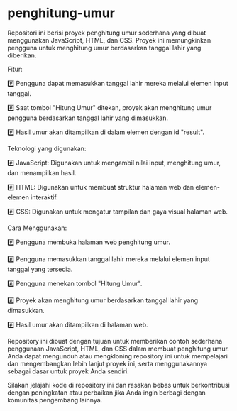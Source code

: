 # penghitung-umur
Repositori ini berisi proyek penghitung umur sederhana yang dibuat menggunakan JavaScript, HTML, dan CSS. Proyek ini memungkinkan pengguna untuk menghitung umur berdasarkan tanggal lahir yang diberikan.

Fitur:

#️⃣ Pengguna dapat memasukkan tanggal lahir mereka melalui elemen input tanggal.

#️⃣ Saat tombol "Hitung Umur" ditekan, proyek akan menghitung umur pengguna berdasarkan tanggal lahir yang dimasukkan.

#️⃣ Hasil umur akan ditampilkan di dalam elemen dengan id "result".

Teknologi yang digunakan:

#️⃣ JavaScript: Digunakan untuk mengambil nilai input, menghitung umur, dan menampilkan hasil.

#️⃣ HTML: Digunakan untuk membuat struktur halaman web dan elemen-elemen interaktif.

#️⃣ CSS: Digunakan untuk mengatur tampilan dan gaya visual halaman web.

Cara Menggunakan:

#️⃣ Pengguna membuka halaman web penghitung umur.

#️⃣ Pengguna memasukkan tanggal lahir mereka melalui elemen input tanggal yang tersedia.

#️⃣ Pengguna menekan tombol "Hitung Umur".

#️⃣ Proyek akan menghitung umur berdasarkan tanggal lahir yang dimasukkan.

#️⃣ Hasil umur akan ditampilkan di halaman web.

Repository ini dibuat dengan tujuan untuk memberikan contoh sederhana penggunaan JavaScript, HTML, dan CSS dalam membuat penghitung umur. Anda dapat mengunduh atau mengkloning repository ini untuk mempelajari dan mengembangkan lebih lanjut proyek ini, serta menggunakannya sebagai dasar untuk proyek Anda sendiri.

Silakan jelajahi kode di repository ini dan rasakan bebas untuk berkontribusi dengan peningkatan atau perbaikan jika Anda ingin berbagi dengan komunitas pengembang lainnya.
